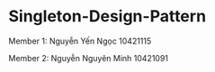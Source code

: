 # Singleton-Design-Pattern

Member 1: Nguyễn Yến Ngọc 10421115

Member 2: Nguyễn Nguyên Minh 10421091

